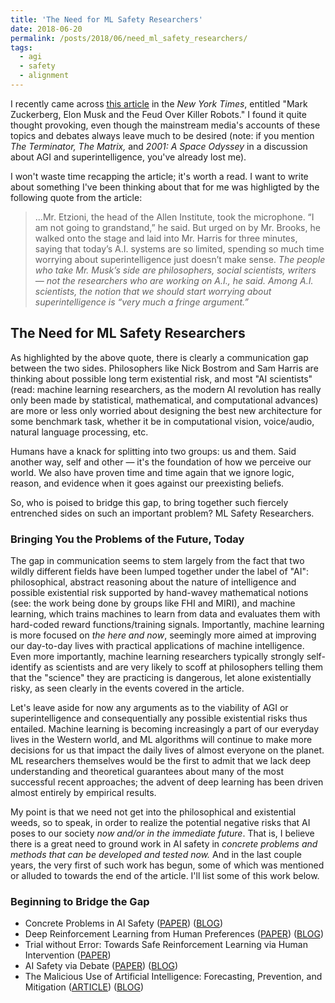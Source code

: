 ```yaml
---
title: 'The Need for ML Safety Researchers'
date: 2018-06-20
permalink: /posts/2018/06/need_ml_safety_researchers/
tags:
  - agi
  - safety
  - alignment
---
```


I recently came across [this article](https://www.nytimes.com/2018/06/09/technology/elon-musk-mark-zuckerberg-artificial-intelligence.html?emc=edit_th_180610&nl=todaysheadlines&nlid=609109170610) in the *New York Times*, entitled "Mark Zuckerberg, Elon Musk and the Feud Over Killer Robots." I found it quite thought provoking, even though the mainstream media's accounts of these topics and debates always leave much to be desired (note: if you mention *The Terminator, The Matrix,* and *2001: A Space Odyssey* in a discussion about AGI and superintelligence, you've already lost me).

I won't waste time recapping the article; it's worth a read. I want to write about something I've been thinking about that for me was highligted by the following quote from the article:

> ...Mr. Etzioni, the head of the Allen Institute, took the microphone. “I am not going to grandstand,” he said. But urged on by Mr. Brooks, he walked onto the stage and laid into Mr. Harris for three minutes, saying that today’s A.I. systems are so limited, spending so much time worrying about superintelligence just doesn’t make sense.
> *The people who take Mr. Musk’s side are philosophers, social scientists, writers — not the researchers who are working on A.I., he said. Among A.I. scientists, the notion that we should start worrying about superintelligence is “very much a fringe argument.”*

## The Need for ML Safety Researchers

As highlighted by the above quote, there is clearly a communication gap between the two sides. Philosophers like Nick Bostrom and Sam Harris are thinking about possible long term existential risk, and most "AI scientists" (read: machine learning researchers, as the modern AI revolution has really only been made by statistical, mathematical, and computational advances) are more or less only worried about designing the best new architecture for some benchmark task, whether it be in computational vision, voice/audio, natural language processing, etc.

Humans have a knack for splitting into two groups: us and them. Said another way, self and other — it's the foundation of how we perceive our world. We also have proven time and time again that we ignore logic, reason, and evidence when it goes against our preexisting beliefs.

So, who is poised to bridge this gap, to bring together such fiercely entrenched sides on such an important problem? ML Safety Researchers.

### Bringing You the Problems of the Future, Today

The gap in communication seems to stem largely from the fact that two wildly different fields have been lumped together under the label of "AI": philosophical, abstract reasoning about the nature of intelligence and possible existential risk supported by hand-wavey mathematical notions (see: the work being done by groups like FHI and MIRI), and machine learning, which trains machines to learn from data and evaluates them with hard-coded reward functions/training signals. Importantly, machine learning is more focused on *the here and now*, seemingly more aimed at improving our day-to-day lives with practical applications of machine intelligence. Even more importantly, machine learning researchers typically strongly self-identify as scientists and are very likely to scoff at philosophers telling them that the "science" they are practicing is dangerous, let alone existentially risky, as seen clearly in the events covered in the article.

Let's leave aside for now any arguments as to the viability of AGI or superintelligence and consequentially any possible existential risks thus entailed. Machine learning is becoming increasingly a part of our everyday lives in the Western world, and ML algorithms will continue to make more decisions for us that impact the daily lives of almost everyone on the planet. ML researchers themselves would be the first to admit that we lack deep understanding and theoretical guarantees about many of the most successful recent approaches; the advent of deep learning has been driven almost entirely by empirical results.

My point is that we need not get into the philosophical and existential weeds, so to speak, in order to realize the potential negative risks that AI poses to our society *now and/or in the immediate future*. That is, I believe there is a great need to ground work in AI safety in *concrete problems and methods that can be developed and tested now.* And in the last couple years, the very first of such work has begun, some of which was mentioned or alluded to towards the end of the article. I'll list some of this work below.

### Beginning to Bridge the Gap

* Concrete Problems in AI Safety ([PAPER](https://arxiv.org/abs/1606.06565)) ([BLOG](https://blog.openai.com/concrete-ai-safety-problems/))
* Deep Reinforcement Learning from Human Preferences ([PAPER](https://arxiv.org/abs/1706.03741)) ([BLOG](https://blog.openai.com/deep-reinforcement-learning-from-human-preferences/))
* Trial without Error: Towards Safe Reinforcement Learning via Human Intervention ([PAPER](https://arxiv.org/abs/1707.05173))
* AI Safety via Debate ([PAPER](https://arxiv.org/abs/1805.00899)) ([BLOG](https://blog.openai.com/debate/))
* The Malicious Use of Artificial Intelligence: Forecasting, Prevention, and Mitigation ([ARTICLE](https://arxiv.org/abs/1706.03741)) ([BLOG](https://blog.openai.com/preparing-for-malicious-uses-of-ai/))
